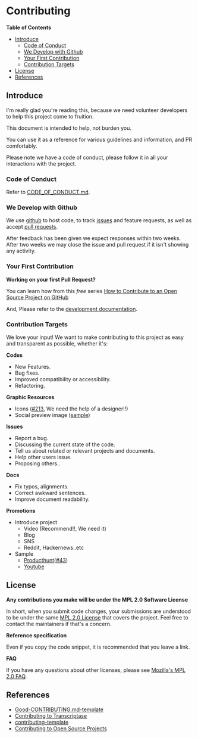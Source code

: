 # Contributing

<!-- markdown-toc start - Don't edit this section. Run M-x markdown-toc-refresh-toc -->
**Table of Contents**

- [Introduce](#introduce)
  * [Code of Conduct](#code-of-conduct)
  * [We Develop with Github](#we-develop-with-github)
  * [Your First Contribution](#your-first-contribution)
  * [Contribution Targets](#contribution-targets)
- [License](#license)
- [References](#references)

<!-- markdown-toc end -->

## Introduce

I'm really glad you're reading this, because we need volunteer developers to help this project come to fruition.

This document is intended to help, not burden you.

You can use it as a reference for various guidelines and information, and PR comfortably.

Please note we have a code of conduct, please follow it in all your interactions with the project.

### Code of Conduct

Refer to [CODE\_OF\_CONDUCT.md](./CODE_OF_CONDUCT.md).

### We Develop with Github

We use [github](https://github.com/black7375/Firefox-UI-Fix) to host code, to track [issues](https://github.com/black7375/Firefox-UI-Fix/issues) and feature requests, as well as accept [pull requests](https://github.com/black7375/Firefox-UI-Fix/pulls).

After feedback has been given we expect responses within two weeks. After two weeks we may close the issue and pull request if it isn't showing any activity.

### Your First Contribution

**Working on your first Pull Request?**

You can learn how from this *free* series [How to Contribute to an Open Source Project on GitHub](https://egghead.io/series/how-to-contribute-to-an-open-source-project-on-github)

And, Please refer to the [development documentation](./docs/).

### Contribution Targets

We love your input! We want to make contributing to this project as easy and transparent as possible, whether it's:

**Codes**
- New Features.
- Bug fixes.
- Improved compatibility or accessibility.
- Refactoring.

**Graphic Resources**
- Icons ([#213](https://github.com/black7375/Firefox-UI-Fix/issues/213), We need the help of a designer!!)
- Social preview image ([sample](https://github.com/topics/firefox-theme))

**Issues**
- Report a bug.
- Discussing the current state of the code.
- Tell us about related or relevant projects and documents.
- Help other users issue.
- Proposing others..

**Docs**
- Fix typos, alignments.
- Correct awkward sentences.
- Improve document readability.

**Promotions**
- Introduce project
  - Video (Recommend!!, We need it)
  - Blog
  - SNS
  - Reddit, Hackernews..etc
- Sample
  - [Producthunt](https://www.producthunt.com/posts/firefox-ui-fix-proton)([#43](https://github.com/black7375/Firefox-UI-Fix/issues/43))
  - [Youtube](https://www.youtube.com/watch?v=ECta0icNMgY)

## License

**Any contributions you make will be under the MPL 2.0 Software License**

In short, when you submit code changes, your submissions are understood to be under the same [MPL 2.0 License](https://choosealicense.com/licenses/mpl-2.0/) that covers the project.
Feel free to contact the maintainers if that's a concern.

**Reference specification**

Even if you copy the code snippet, it is recommended that you leave a link.

**FAQ**

If you have any questions about other licenses, please see [Mozilla's MPL 2.0 FAQ](https://www.mozilla.org/en-US/MPL/2.0/FAQ/).


## References

- [Good-CONTRIBUTING.md-template](https://gist.github.com/PurpleBooth/b24679402957c63ec426)
- [Contributing to Transcriptase](https://gist.github.com/briandk/3d2e8b3ec8daf5a27a62)
- [contributing-template](https://github.com/nayafia/contributing-template/blob/master/CONTRIBUTING-template.md)
- [Contributing to Open Source Projects](https://www.contribution-guide.org/)
